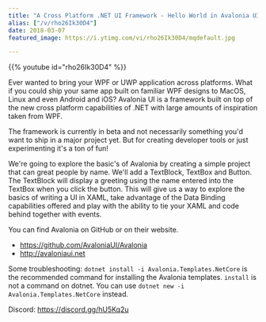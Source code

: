 ```yaml
---
title: "A Cross Platform .NET UI Framework - Hello World in Avalonia UI"
alias: ["/v/rho26Ik30D4"]
date: 2018-03-07
featured_image: https://i.ytimg.com/vi/rho26Ik30D4/mqdefault.jpg

---
```


{{% youtube id="rho26Ik30D4" %}}

Ever wanted to bring your WPF or UWP application across platforms. What if you could ship your same app built on familiar WPF designs to MacOS, Linux and even Android and iOS? Avalonia UI is a framework built on top of the new cross platform capabilities of .NET with large amounts of inspiration taken from WPF.

The framework is currently in beta and not necessarily something you'd want to ship in a major project yet. But for creating developer tools or just experimenting it's a ton of fun! 

We're going to explore the basic's of Avalonia by creating a simple project that can great people by name. We'll add a TextBlock, TextBox and Button. The TextBlock will display a greeting using the name entered into the TextBox when you click the button. This will give us a way to explore the basics of writing a UI in XAML, take advantage of the Data Binding capabilities offered and play with the ability to tie your XAML and code behind together with events.

You can find Avalonia on GitHub or on their website.
 - https://github.com/AvaloniaUI/Avalonia
 - http://avaloniaui.net

Some troubleshooting:
`dotnet install -i Avalonia.Templates.NetCore` is the recommended command for installing the Avalonia templates. `install` is not a command on dotnet. You can use `dotnet new -i Avalonia.Templates.NetCore` instead.

Discord: https://discord.gg/hU5Kq2u